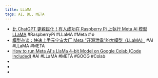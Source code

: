 ```yaml
---
title: LLaMA
tags: AI, DL, META
---
```


- [比 ChatGPT 更親民化！有人成功在 Raspberry Pi 上執行 Meta AI 模型 LLaMA](https://www.inside.com.tw/article/31001-Meta-AI-LLaMA-Raspberry-Pi) #RaspberryPi #LLaMA #Meta #☆
- [模型杂谈：快速上手元宇宙大厂 Meta “开源泄露”的大模型（LLaMA）](https://soulteary.com/2023/03/09/quick-start-llama-model-created-by-meta-research.html) #AI #LLaMA #META
- [How to run Meta AI's LlaMa 4-bit Model on Google Colab (Code Included)](https://www.youtube.com/watch?v=OtAZHHyJSqU) #AI #LLaMA #META #GOOG #Colab
-
-
-